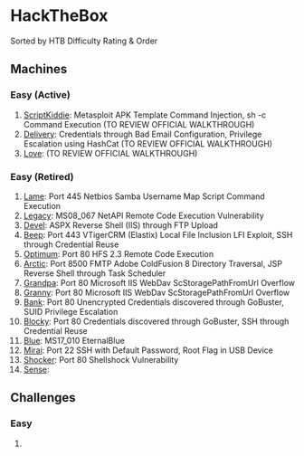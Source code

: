 # HackTheBox
Sorted by HTB Difficulty Rating & Order

## Machines
### Easy (Active)
 1. [ScriptKiddie](https://github.com/HippoEug/HackTheBox/blob/main/Machines%20(Easy)/ScriptKiddie.md): Metasploit APK Template Command Injection, sh -c Command Execution (TO REVIEW OFFICIAL WALKTHROUGH)
 2. [Delivery](https://github.com/HippoEug/HackTheBox/blob/main/Machines%20(Easy)/Delivery.md): Credentials through Bad Email Configuration, Privilege Escalation using HashCat (TO REVIEW OFFICIAL WALKTHROUGH)
 3. [Love](https://github.com/HippoEug/HackTheBox/blob/main/Machines%20(Easy)/Love.md): (TO REVIEW OFFICIAL WALKTHROUGH)

### Easy (Retired)
 1. [Lame](https://github.com/HippoEug/HackTheBox/blob/main/Machines%20(Easy)/Lame.md): Port 445 Netbios Samba Username Map Script Command Execution
 2. [Legacy](https://github.com/HippoEug/HackTheBox/blob/main/Machines%20(Easy)/Legacy.md): MS08_067 NetAPI Remote Code Execution Vulnerability
 3. [Devel](https://github.com/HippoEug/HackTheBox/blob/main/Machines%20(Easy)/Devel.md): ASPX Reverse Shell (IIS) through FTP Upload
 4. [Beep](https://github.com/HippoEug/HackTheBox/blob/main/Machines%20(Easy)/Beep.md): Port 443 VTigerCRM (Elastix) Local File Inclusion LFI Exploit, SSH through Credential Reuse
 5. [Optimum](https://github.com/HippoEug/HackTheBox/blob/main/Machines%20(Easy)/Optimum.md): Port 80 HFS 2.3 Remote Code Execution
 6. [Arctic](https://github.com/HippoEug/HackTheBox/blob/main/Machines%20(Easy)/Arctic.md): Port 8500 FMTP Adobe ColdFusion 8 Directory Traversal, JSP Reverse Shell through Task Scheduler
 7. [Grandpa](https://github.com/HippoEug/HackTheBox/blob/main/Machines%20(Easy)/Grandpa.md): Port 80 Microsoft IIS WebDav ScStoragePathFromUrl Overflow
 8. [Granny](https://github.com/HippoEug/HackTheBox/blob/main/Machines%20(Easy)/Granny.md): Port 80 Microsoft IIS WebDav ScStoragePathFromUrl Overflow
 9. [Bank](https://github.com/HippoEug/HackTheBox/blob/main/Machines%20(Easy)/Bank.md): Port 80 Unencrypted Credentials discovered through GoBuster, SUID Privilege Escalation
10. [Blocky](https://github.com/HippoEug/HackTheBox/blob/main/Machines%20(Easy)/Blocky.md): Port 80 Credentials discovered through GoBuster, SSH through Credential Reuse
11. [Blue](https://github.com/HippoEug/HackTheBox/blob/main/Machines%20(Easy)/Blue.md): MS17_010 EternalBlue
12. [Mirai](https://github.com/HippoEug/HackTheBox/blob/main/Machines%20(Easy)/Mirai.md): Port 22 SSH with Default Password, Root Flag in USB Device
13. [Shocker](https://github.com/HippoEug/HackTheBox/blob/main/Machines%20(Easy)/Shocker.md): Port 80 Shellshock Vulnerability
14. [Sense](https://github.com/HippoEug/HackTheBox/blob/main/Machines%20(Easy)/Sense.md):

## Challenges
### Easy
1.
